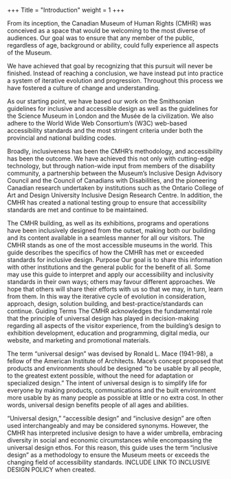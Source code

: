 +++
Title = "Introduction"
weight = 1
+++

From its inception, the Canadian Museum of Human Rights (CMHR) was conceived as a space that would be welcoming to the most diverse of audiences. Our goal was to ensure that any member of the public, regardless of age, background or ability, could fully experience all aspects of the Museum.

We have achieved that goal by recognizing that this pursuit will never be finished. Instead of reaching a conclusion, we have instead put into practice a system of iterative evolution and progression. Throughout this process we have fostered a culture of change and understanding.

As our starting point, we have based our work on the Smithsonian guidelines for inclusive and accessible design as well as the guidelines for the Science Museum in London and the Musée de la civilization. We also adhere to the World Wide Web Consortium’s (W3C) web-based accessibility standards and the most stringent criteria under both the provincial and national building codes.

Broadly, inclusiveness has been the CMHR’s methodology, and accessibility has been the outcome. We have achieved this not only with cutting-edge technology, but through nation-wide input from members of the disability community, a partnership between the Museum’s Inclusive Design Advisory Council and the Council of Canadians with Disabilities, and the pioneering Canadian research undertaken by institutions such as the Ontario College of Art and Design University Inclusive Design Research Centre. In addition, the CMHR has created a national testing group to ensure that accessibility standards are met and continue to be maintained.

The CMHR building, as well as its exhibitions, programs and operations have been inclusively designed from the outset, making both our building and its content available in a seamless manner for all our visitors. The CMHR stands as one of the most accessible museums in the world. This guide describes the specifics of how the CMHR has met or exceeded standards for inclusive design.
Purpose
Our goal is to share this information with other institutions and the general public for the benefit of all. Some may use this guide to interpret and apply our accessibility and inclusivity standards in their own ways; others may favour different approaches. We hope that others will share their efforts with us so that we may, in turn, learn from them. In this way the iterative cycle of evolution in consideration, approach, design, solution building, and best-practice/standards can continue.
Guiding Terms
The CMHR acknowledges the fundamental role that the principle of universal design has played in decision-making regarding all aspects of the visitor experience, from the building’s design to exhibition development, education and programming, digital media, our website, and marketing and promotional materials.

The term “universal design” was devised by Ronald L. Mace (1941-98), a fellow of the American Institute of Architects. Mace’s concept proposed that products and environments should be designed “to be usable by all people, to the greatest extent possible, without the need for adaptation or specialized design.” The intent of universal design is to simplify life for everyone by making products, communications and the built environment more usable by as many people as possible at little or no extra cost. In other words, universal design benefits people of all ages and abilities.

“Universal design,” “accessible design” and “inclusive design” are often used interchangeably and may be considered synonyms. However, the CMHR has interpreted inclusive design to have a wider umbrella, embracing diversity in social and economic circumstances while encompassing the universal design ethos. For this reason, this guide uses the term “inclusive design” as a methodology to ensure the Museum meets or exceeds the changing field of accessibility standards. INCLUDE LINK TO INCLUSIVE DESIGN POLICY when created.
